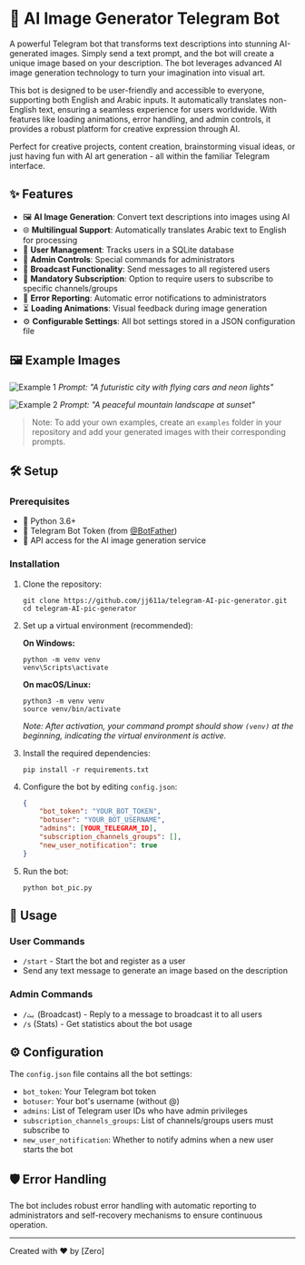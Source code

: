 # 🎨 AI Image Generator Telegram Bot

A powerful Telegram bot that transforms text descriptions into stunning AI-generated images. Simply send a text prompt, and the bot will create a unique image based on your description. The bot leverages advanced AI image generation technology to turn your imagination into visual art.

This bot is designed to be user-friendly and accessible to everyone, supporting both English and Arabic inputs. It automatically translates non-English text, ensuring a seamless experience for users worldwide. With features like loading animations, error handling, and admin controls, it provides a robust platform for creative expression through AI.

Perfect for creative projects, content creation, brainstorming visual ideas, or just having fun with AI art generation - all within the familiar Telegram interface.

## ✨ Features

- 🖼️ **AI Image Generation**: Convert text descriptions into images using AI
- 🌐 **Multilingual Support**: Automatically translates Arabic text to English for processing
- 👥 **User Management**: Tracks users in a SQLite database
- 👑 **Admin Controls**: Special commands for administrators
- 📢 **Broadcast Functionality**: Send messages to all registered users
- 🔐 **Mandatory Subscription**: Option to require users to subscribe to specific channels/groups
- 🚨 **Error Reporting**: Automatic error notifications to administrators
- ⏳ **Loading Animations**: Visual feedback during image generation
- ⚙️ **Configurable Settings**: All bot settings stored in a JSON configuration file

## 🖼️ Example Images

![Example 1](examples/example1.jpg)
*Prompt: "A futuristic city with flying cars and neon lights"*

![Example 2](examples/example2.jpg)
*Prompt: "A peaceful mountain landscape at sunset"*

> Note: To add your own examples, create an `examples` folder in your repository and add your generated images with their corresponding prompts.

## 🛠️ Setup

### Prerequisites

- 🐍 Python 3.6+
- 🤖 Telegram Bot Token (from [@BotFather](https://t.me/BotFather))
- 🔑 API access for the AI image generation service

### Installation

1. Clone the repository:
   ```
   git clone https://github.com/jj611a/telegram-AI-pic-generator.git
   cd telegram-AI-pic-generator
   ```

2. Set up a virtual environment (recommended):
   
   **On Windows:**
   ```
   python -m venv venv
   venv\Scripts\activate
   ```
   
   **On macOS/Linux:**
   ```
   python3 -m venv venv
   source venv/bin/activate
   ```
   
   *Note: After activation, your command prompt should show `(venv)` at the beginning, indicating the virtual environment is active.*

3. Install the required dependencies:
   ```
   pip install -r requirements.txt
   ```

4. Configure the bot by editing `config.json`:
   ```json
   {
       "bot_token": "YOUR_BOT_TOKEN",
       "botuser": "YOUR_BOT_USERNAME",
       "admins": [YOUR_TELEGRAM_ID],
       "subscription_channels_groups": [],
       "new_user_notification": true
   }
   ```

5. Run the bot:
   ```
   python bot_pic.py
   ```

## 📝 Usage

### User Commands

- `/start` - Start the bot and register as a user
- Send any text message to generate an image based on the description

### Admin Commands

- `/بث` (Broadcast) - Reply to a message to broadcast it to all users
- `/s` (Stats) - Get statistics about the bot usage

## ⚙️ Configuration

The `config.json` file contains all the bot settings:

- `bot_token`: Your Telegram bot token
- `botuser`: Your bot's username (without @)
- `admins`: List of Telegram user IDs who have admin privileges
- `subscription_channels_groups`: List of channels/groups users must subscribe to
- `new_user_notification`: Whether to notify admins when a new user starts the bot

## 🛡️ Error Handling

The bot includes robust error handling with automatic reporting to administrators and self-recovery mechanisms to ensure continuous operation.

---

Created with ❤️ by [Zero] 
